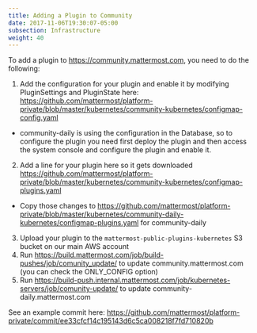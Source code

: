 ```yaml
---
title: Adding a Plugin to Community
date: 2017-11-06T19:30:07-05:00
subsection: Infrastructure
weight: 40
---
```


To add a plugin to https://community.mattermost.com, you need to do the following:

1. Add the configuration for your plugin and enable it by modifying PluginSettings and PluginState here: https://github.com/mattermost/platform-private/blob/master/kubernetes/community-kubernetes/configmap-config.yaml
  - community-daily is using the configuration in the Database, so to configure the plugin you need first deploy the plugin and then access the system console and configure the plugin and enable it.
2. Add a line for your plugin here so it gets downloaded https://github.com/mattermost/platform-private/blob/master/kubernetes/community-kubernetes/configmap-plugins.yaml
  - Copy those changes to https://github.com/mattermost/platform-private/blob/master/kubernetes/community-daily-kubernetes/configmap-plugins.yaml for community-daily
3. Upload your plugin to the `mattermost-public-plugins-kubernetes` S3 bucket on our main AWS account
4. Run https://build.mattermost.com/job/build-pushes/job/comunity_update/ to update community.mattermost.com (you can check the ONLY_CONFIG option)
5. Run https://build-push.internal.mattermost.com/job/kubernetes-servers/job/comunity-update/ to update community-daily.mattermost.com


See an example commit here: https://github.com/mattermost/platform-private/commit/ee33cfcf14c195143d6c5ca008218f7fd710820b